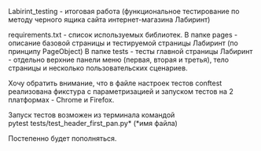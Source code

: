 Labirint_testing - итоговая работа (функциональное тестирование по методу черного ящика сайта интернет-магазина Лабиринт)

requirements.txt - список используемых библиотек.
В папке pages - описание базовой страницы и тестируемой страницы Лабиринт (по принципу PageObject)
В папке tests - тесты главной страницы Лабиринт - отдельно верхние панели меню (первая, вторая и третья), тело страницы и несколько пользовательских сценариев.

Хочу обратить внимание, что в файле настроек тестов conftest реализована фикстура с параметризацией и запуском тестов на 2 платформах - Chrome и Firefox.

Запуск тестов возможен из терминала командой  
pytest tests/test_header_first_pan.py* 
(*имя файла)

Постепенно будет пополняться.
